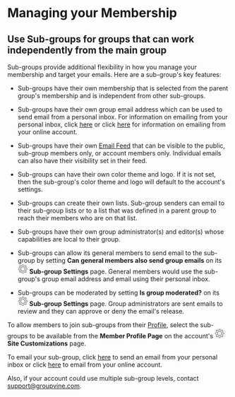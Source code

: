 # Managing your Membership

<span id="gv-2members-3membersGroups"></span>
## Use Sub-groups for groups that can work independently from the main group

<span class="sub g4s">

Sub-groups provide additional flexibility in how you manage your
membership and target your emails.
Here are a sub-group's key features:

* Sub-groups have their own membership that is selected from the parent group's membership and is independent from other sub-groups.

* Sub-groups have their own group email address which can be used to
send email from a personal inbox.  For information on emailing from your personal inbox, click [here](/3-send/2-sendInbox.md?[LINK-QARGS-DOC]#gv-3send-2sendInbox) or click [here](/3-send/1-sendOnline.md?[LINK-QARGS-DOC]#gv-3send-1sendOnline) for information on emailing from your online account.

* Sub-groups have their own [Email Feed](/4-feed/1-feedIntro.md?[LINK-QARGS-DOC]#gv-4feed-1feedIntro) that can be visible to the
public, sub-group members only, or account members only.  Individual emails can also have their visibility set in their feed.

* Sub-groups can have their own color theme and logo.  If it is not set, then the sub-group's color theme and logo will default to the account's settings.

* Sub-groups can create their own lists.  Sub-group senders can email to their sub-group lists or to a list that was defined in a parent group to reach their members who are on that list.

* Sub-groups have their own group administrator(s) and editor(s) whose 
capabilities are local to their group. 

* Sub-groups can allow its general members to send email to the sub-group by setting **Can general members also send group emails** on its 
<img src="/docimages/transparent-gear-icon.png" height="22"> **Sub-group Settings** page.  General members would use the sub-group's group email address and email using their personal inbox.

* Sub-groups can be moderated by setting **Is group moderated?** on 
its <img src="/docimages/transparent-gear-icon.png" height="22"> **Sub-group Settings**  page.  Group administrators are sent emails to review and they can approve or deny the email's release.

To allow members to join sub-groups from their [Profile](/2-members/5-membersProfile.md?[LINK-QARGS-DOC]#gv-2members-5membersprofile), select the
sub-groups to be available from the **Member Profile Page** on the account's <img src="/docimages/transparent-gear-icon.png" height="22"> **Site Customizations** page. 

To email your sub-group, click [here](/3-send/2-sendInbox.md?[LINK-QARGS-DOC]#gv-3send-2sendInbox) to send an email from your personal inbox or click [here](/3-send/1-sendOnline.md?[LINK-QARGS-DOC]#gv-3send-1sendOnline) to email from your online account.

<span class="adv">
  
Also, if your account could use multiple sub-group levels, contact support@groupvine.com.
  
</span> <!-- adv -->

</span> <!-- sub g4s -->
